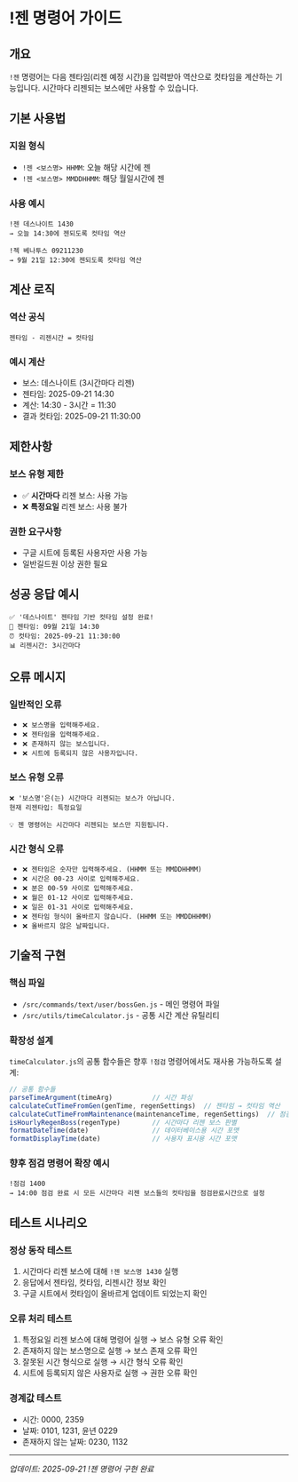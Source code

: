 # !젠 명령어 가이드

## 개요
`!젠` 명령어는 다음 젠타임(리젠 예정 시간)을 입력받아 역산으로 컷타임을 계산하는 기능입니다. 시간마다 리젠되는 보스에만 사용할 수 있습니다.

## 기본 사용법

### 지원 형식
- `!젠 <보스명> HHMM`: 오늘 해당 시간에 젠
- `!젠 <보스명> MMDDHHMM`: 해당 월일시간에 젠

### 사용 예시
```
!젠 데스나이트 1430
→ 오늘 14:30에 젠되도록 컷타임 역산

!젝 베나투스 09211230
→ 9월 21일 12:30에 젠되도록 컷타임 역산
```

## 계산 로직

### 역산 공식
```
젠타임 - 리젠시간 = 컷타임
```

### 예시 계산
- 보스: 데스나이트 (3시간마다 리젠)
- 젠타임: 2025-09-21 14:30
- 계산: 14:30 - 3시간 = 11:30
- 결과 컷타임: 2025-09-21 11:30:00

## 제한사항

### 보스 유형 제한
- ✅ **시간마다** 리젠 보스: 사용 가능
- ❌ **특정요일** 리젠 보스: 사용 불가

### 권한 요구사항
- 구글 시트에 등록된 사용자만 사용 가능
- 일반길드원 이상 권한 필요

## 성공 응답 예시
```
✅ '데스나이트' 젠타임 기반 컷타임 설정 완료!
🎯 젠타임: 09월 21일 14:30
⏰ 컷타임: 2025-09-21 11:30:00
📊 리젠시간: 3시간마다
```

## 오류 메시지

### 일반적인 오류
- `❌ 보스명을 입력해주세요.`
- `❌ 젠타임을 입력해주세요.`
- `❌ 존재하지 않는 보스입니다.`
- `❌ 시트에 등록되지 않은 사용자입니다.`

### 보스 유형 오류
```
❌ '보스명'은(는) 시간마다 리젠되는 보스가 아닙니다.
현재 리젠타입: 특정요일

💡 젠 명령어는 시간마다 리젠되는 보스만 지원됩니다.
```

### 시간 형식 오류
- `❌ 젠타임은 숫자만 입력해주세요. (HHMM 또는 MMDDHHMM)`
- `❌ 시간은 00-23 사이로 입력해주세요.`
- `❌ 분은 00-59 사이로 입력해주세요.`
- `❌ 월은 01-12 사이로 입력해주세요.`
- `❌ 일은 01-31 사이로 입력해주세요.`
- `❌ 젠타임 형식이 올바르지 않습니다. (HHMM 또는 MMDDHHMM)`
- `❌ 올바르지 않은 날짜입니다.`

## 기술적 구현

### 핵심 파일
- `/src/commands/text/user/bossGen.js` - 메인 명령어 파일
- `/src/utils/timeCalculator.js` - 공통 시간 계산 유틸리티

### 확장성 설계
`timeCalculator.js`의 공통 함수들은 향후 `!점검` 명령어에서도 재사용 가능하도록 설계:

```javascript
// 공통 함수들
parseTimeArgument(timeArg)          // 시간 파싱
calculateCutTimeFromGen(genTime, regenSettings)  // 젠타임 → 컷타임 역산
calculateCutTimeFromMaintenance(maintenanceTime, regenSettings)  // 점검 → 컷타임
isHourlyRegenBoss(regenType)        // 시간마다 리젠 보스 판별
formatDateTime(date)                // 데이터베이스용 시간 포맷
formatDisplayTime(date)             // 사용자 표시용 시간 포맷
```

### 향후 점검 명령어 확장 예시
```
!점검 1400
→ 14:00 점검 완료 시 모든 시간마다 리젠 보스들의 컷타임을 점검완료시간으로 설정
```

## 테스트 시나리오

### 정상 동작 테스트
1. 시간마다 리젠 보스에 대해 `!젠 보스명 1430` 실행
2. 응답에서 젠타임, 컷타임, 리젠시간 정보 확인
3. 구글 시트에서 컷타임이 올바르게 업데이트 되었는지 확인

### 오류 처리 테스트
1. 특정요일 리젠 보스에 대해 명령어 실행 → 보스 유형 오류 확인
2. 존재하지 않는 보스명으로 실행 → 보스 존재 오류 확인
3. 잘못된 시간 형식으로 실행 → 시간 형식 오류 확인
4. 시트에 등록되지 않은 사용자로 실행 → 권한 오류 확인

### 경계값 테스트
- 시간: 0000, 2359
- 날짜: 0101, 1231, 윤년 0229
- 존재하지 않는 날짜: 0230, 1132

---
*업데이트: 2025-09-21 !젠 명령어 구현 완료*